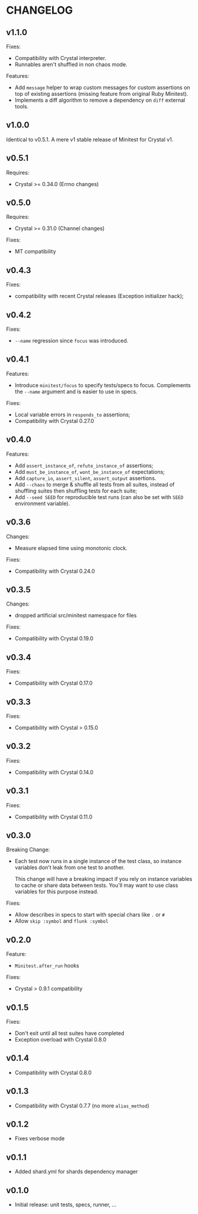 # CHANGELOG

## v1.1.0

Fixes:
- Compatibility with Crystal interpreter.
- Runnables aren't shuffled in non chaos mode.

Features:
- Add `message` helper to wrap custom messages for custom assertions on top of
  existing assertions (missing feature from original Ruby Minitest).
- Implements a diff algorithm to remove a dependency on `diff` external tools.

## v1.0.0

Identical to v0.5.1. A mere v1 stable release of Minitest for Crystal v1.

## v0.5.1

Requires:
- Crystal >= 0.34.0 (Errno changes)

## v0.5.0

Requires:
- Crystal >= 0.31.0 (Channel changes)

Fixes:
- MT compatibility

## v0.4.3

Fixes:
- compatibility with recent Crystal releases (Exception initializer hack);

## v0.4.2

Fixes:
- `--name` regression since `focus` was introduced.

## v0.4.1

Features:
- Introduce `minitest/focus` to specify tests/specs to focus. Complements the
  `--name` argument and is easier to use in specs.

Fixes:
- Local variable errors in `responds_to` assertions;
- Compatibility with Crystal 0.27.0

## v0.4.0

Features:
- Add `assert_instance_of`, `refute_instance_of` assertions;
- Add `must_be_instance_of`, `wont_be_instance_of` expectations;
- Add `capture_io`, `assert_silent`, `assert_output` assertions.
- Add `--chaos` to merge & shuffle all tests from all suites,
  instead of shuffling suites then shuffling tests for each suite;
- Add `--seed SEED` for reproducible test runs (can also be set
  with `SEED` environment variable).

## v0.3.6

Changes:
- Measure elapsed time using monotonic clock.

Fixes:
- Compatibility with Crystal 0.24.0

## v0.3.5

Changes:
- dropped artificial src/minitest namespace for files

Fixes:
- Compatibility with Crystal 0.19.0

## v0.3.4

Fixes:
- Compatibility with Crystal 0.17.0

## v0.3.3

Fixes:
- Compatibility with Crystal > 0.15.0

## v0.3.2

Fixes:
- Compatibility with Crystal 0.14.0

## v0.3.1

Fixes:
- Compatibility with Crystal 0.11.0

## v0.3.0

Breaking Change:
- Each test now runs in a single instance of the test class, so instance
  variables don't leak from one test to another.

  This change will have a breaking impact if you rely on instance variables to
  cache or share data between tests. You'll may want to use class variables for
  this purpose instead.

Fixes:
- Allow describes in specs to start with special chars like `.` or `#`
- Allow `skip :symbol` and `flunk :symbol`

## v0.2.0

Feature:
- `Minitest.after_run` hooks

Fixes:
- Crystal > 0.9.1 compatibility

## v0.1.5

Fixes:
- Don't exit until all test suites have completed
- Exception overload with Crystal 0.8.0

## v0.1.4

- Compatibility with Crystal 0.8.0

## v0.1.3

- Compatibility with Crystal 0.7.7 (no more `alias_method`)

## v0.1.2

- Fixes verbose mode

## v0.1.1

- Added shard.yml for shards dependency manager

## v0.1.0

- Initial release: unit tests, specs, runner, ...
